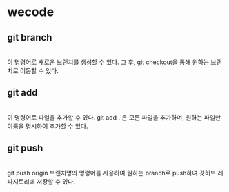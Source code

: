 # wecode

<h2>git branch</h2>
<br/>
이 명령어로 새로운 브랜치를 생성할 수 있다. 그 후,
git checkout을 통해 원하는 브랜치로 이동할 수 있다.

<h2>git add</h2>
<br/>
이 명령어로 파일을 추가할 수 있다.
git add . 은 모든 파일을 추가하며, 원하는 파일만 이름을 명시하여 추가할 수 있다.

<h2>git push</h2>
<br/>
git push origin 브랜치명의 명령어를 사용하여 원하는 branch로 push하여 깃허브 레파지토리에 저장할 수 있다.
